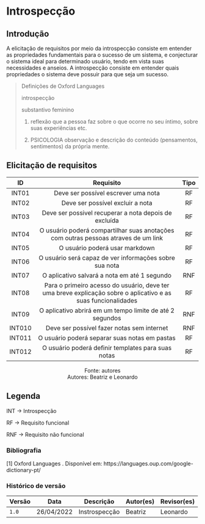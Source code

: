 # Introspecção

## Introdução

A elicitação de requisitos por meio da introspecção consiste em entender as propriedades fundamentais para o sucesso de um sistema, 
e conjecturar o sistema ideal para determinado usuário, tendo em vista suas necessidades e anseios. A introspecção consiste em entender quais propriedades o sistema deve possuir para que seja um sucesso.

>Definições de Oxford Languages 
>
>introspecção
>
>substantivo feminino
>
>1. reflexão que a pessoa faz sobre o que ocorre no seu íntimo, sobre suas experiências etc.
>
>2. PSICOLOGIA observação e descrição do conteúdo (pensamentos, sentimentos) da própria mente.


## Elicitação de requisitos



|      ID        | Requisito           | Tipo |      
| :------------: | :----------------: | :-----------------: | 
|  INT01         |       Deve ser possível escrever uma nota                                                           |    RF    |    
|  INT02         |       Deve ser possível excluir a nota                                                          |    RF    |    
|  INT03         |       Deve ser possivel recuperar a nota depois de excluída                                     |    RF    |    
|  INT04         |       O usuário poderá compartilhar suas anotações com outras pessoas atraves de um link          |    RF    |    
|  INT05         |       O usuário poderá usar markdown                                                            |    RF    |    
|  INT06         |       O usuário será capaz de ver informações sobre sua nota                              |    RF    |    
|  INT07         |       O aplicativo salvará a nota em até 1 segundo                                              |    RNF   |    
|  INT08         |       Para o primeiro acesso do usuário, deve ter uma breve explicação sobre o aplicativo e as suas funcionalidades    |   RF    |    
|  INT09         |       O aplicativo abrirá em um tempo limite de até 2 segundos                                  |    RNF    |    
|  INT010        |       Deve ser possível fazer notas sem internet                                                |    RNF    |    
|  INT011        |       O usuário poderá separar suas notas em pastas                                             |    RF    |  
|  INT012        |       O usuário poderá definir templates para suas notas                                        |    RF    |  

<p align="center"> Fonte: autores <br> Autores: Beatriz e Leonardo </p>

## Legenda
<p>
INT -> Introspecção
  </p>
<p>
RF -> Requisito funcional
  </p>
<p>
RNF -> Requisito não funcional
</p>
  
### Bibliografia
<p>
[1] Oxford Languages . Disponível em: https://languages.oup.com/google-dictionary-pt/
</p>

### Histórico de versão
| Versão | Data | Descrição| Autor(es)| Revisor(es)
|--|--|--|--|--|
| `1.0` |26/04/2022|Instrospecção| Beatriz | Leonardo
